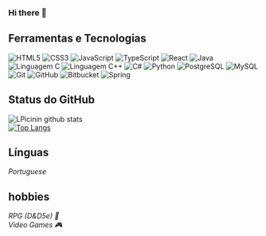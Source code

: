     
### Hi there 👋

<!--<p align="left"><img src="https://komarev.com/ghpvc/?username=LPicinin" alt="LPicinin" /></p>-->

## Ferramentas e Tecnologias
![HTML5](https://img.shields.io/badge/-HTML5-E34F26?style=flat-square&logo=html5&logoColor=white)
![CSS3](https://img.shields.io/badge/-CSS3-1572B6?style=flat-square&logo=css3)
![JavaScript](https://img.shields.io/badge/-JavaScript-black?style=flat-square&logo=javascript)
![TypeScript](https://img.shields.io/badge/-TypeScript-181717?style=flat-square&logo=typescript)
![React](https://img.shields.io/badge/-React-181717?style=flat-square&logo=react)
![Java](https://img.shields.io/badge/-Java-181717?style=flat-square&logo=java&logoColor=red)
![Linguagem C](https://img.shields.io/badge/-C-181717?style=flat-square&logo=c)
![Linguagem C++](https://img.shields.io/badge/-C++-181717?style=flat-square&logo=cplusplus)
<img alt="C#" src="https://img.shields.io/badge/linguagem C%23-181717?style=flat-square&logo=c-sharp&logoColor=white"/>
<img alt="Python" src="https://img.shields.io/badge/python-%2314354C.svg?style=flat-square&logo=python&logoColor=white"/>
![PostgreSQL](https://img.shields.io/badge/-PostgreSQL-181717?style=flat-square&logo=postgresql)
![MySQL](https://img.shields.io/badge/-MySQL-181717?style=flat-square&logo=mysql)
![Git](https://img.shields.io/badge/-Git-black?style=flat-square&logo=git)
![GitHub](https://img.shields.io/badge/-GitHub-181717?style=flat-square&logo=github)
<img alt="Bitbucket" src="https://img.shields.io/badge/bitbucket-%230047B3.svg?style=flat-square&logo=bitbucket&logoColor=white"/>
<img alt="Spring" src="https://img.shields.io/badge/spring-%236DB33F.svg?style=flat-square&logo=spring&logoColor=white"/>

## Status do GitHub
![LPicinin github stats](https://github-readme-stats.vercel.app/api?username=LPicinin&show_icons=true&theme=nightowl)
<br/>
[![Top Langs](https://github-readme-stats.vercel.app/api/top-langs/?username=LPicinin&layout=compact&theme=nightowl)](https://github.com/Tuumix/github-readme-stats)

## Línguas
 <i>Portuguese</i> </br>

## hobbies
 <i>RPG (D&D5e) 🎲</i> </br>
 <i>Video Games 🎮</i> </br>
